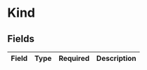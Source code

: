 # Kind


## Fields

| Field       | Type        | Required    | Description |
| ----------- | ----------- | ----------- | ----------- |